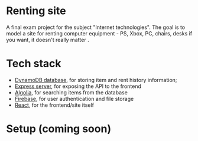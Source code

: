 # Renting site

A final exam project for the subject "Internet technologies". The goal is to model a site for renting computer equipment - PS, Xbox, 
PC, chairs, desks if you want, it doesn't really matter .

# Tech stack

- [DynamoDB database](https://aws.amazon.com/dynamodb/), for storing item and rent history information; 
- [Express server](https://www.npmjs.com/package/express), for exposing the API to the frontend
- [Algolia](https://www.algolia.com/), for searching items from the database
- [Firebase](https://firebase.google.com/), for user authentication and file storage
- [React](https://reactjs.org/), for the frontend/site itself

# Setup (coming soon)
